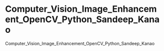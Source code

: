# Computer_Vision_Image_Enhancement_OpenCV_Python_Sandeep_Kanao
Computer_Vision_Image_Enhancement_OpenCV_Python_Sandeep_Kanao
